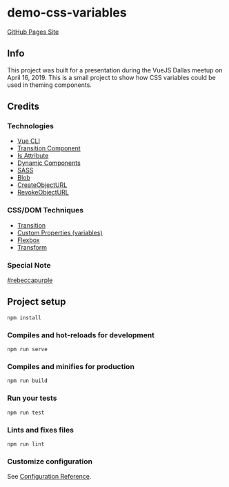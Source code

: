 # demo-css-variables

[GitHub Pages Site](https://talmand.github.io/demo-css-variables/)

## Info
This project was built for a presentation during the VueJS Dallas meetup on April 16, 2019. This is a small project to show how CSS variables could be used in theming components.

## Credits
### Technologies
* [Vue CLI](https://cli.vuejs.org/)
* [Transition Component](https://vuejs.org/v2/api/#transition)
* [Is Attribute](https://vuejs.org/v2/api/#is)
* [Dynamic Components](https://vuejs.org/v2/guide/components.html#Dynamic-Components)
* [SASS](http://sass-lang.com/)
* [Blob](https://developer.mozilla.org/en-US/docs/Web/API/Blob)
* [CreateObjectURL](https://developer.mozilla.org/en-US/docs/Web/API/URL/createObjectURL)
* [RevokeObjectURL](https://developer.mozilla.org/en-US/docs/Web/API/URL/revokeObjectURL)

### CSS/DOM Techniques
* [Transition](https://developer.mozilla.org/en-US/docs/Web/CSS/transition)
* [Custom Properties (variables)](https://developer.mozilla.org/en-US/docs/Web/CSS/--*)
* [Flexbox](https://developer.mozilla.org/en-US/docs/Glossary/Flexbox)
* [Transform](https://developer.mozilla.org/en-US/docs/Web/CSS/transform)

### Special Note
[#rebeccapurple](https://meyerweb.com/eric/thoughts/2014/06/19/rebeccapurple/)

## Project setup
```
npm install
```

### Compiles and hot-reloads for development
```
npm run serve
```

### Compiles and minifies for production
```
npm run build
```

### Run your tests
```
npm run test
```

### Lints and fixes files
```
npm run lint
```

### Customize configuration
See [Configuration Reference](https://cli.vuejs.org/config/).
